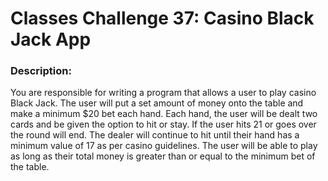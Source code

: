 # Classes Challenge 37: Casino Black Jack App
### Description:
You are responsible for writing a program that allows a user 
to play casino Black Jack. The user will put a set amount of 
money onto the table and make a minimum $20 bet each hand. 
Each hand, the user will be dealt two cards and be given the
option to hit or stay. If the user hits 21 or goes over the 
round will end. The dealer will continue to hit until their 
hand has a minimum value of 17 as per casino guidelines. 
The user will be able to play as long as their total money
is greater than or equal to the minimum bet of the table.
